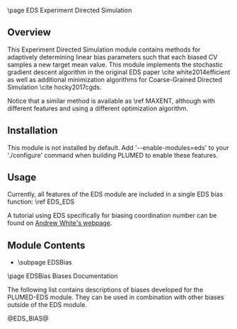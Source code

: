 \page EDS Experiment Directed Simulation

<!-- 
description: Methods for incorporating additional information about CVs into MD simulations by adaptively determined linear bias parameters
authors: Glen Hocky, Andrew White
reference: \cite white2014efficient \cite hocky2017cgds
-->

## Overview

This Experiment Directed Simulation module contains methods for adaptively determining linear bias parameters such that each biased CV samples a new target mean value. This module implements the stochastic gradient descent algorithm in the original EDS paper \cite white2014efficient as well as additional minimization algorithms for Coarse-Grained Directed Simulation \cite hocky2017cgds.

Notice that a similar method is available as \ref MAXENT, although with different features and using a different optimization algorithm.

## Installation 
This module is not installed by default. Add '\-\-enable-modules=eds' to your './configure' command when building PLUMED to enable these features.

## Usage
Currently, all features of the EDS module are included in a single EDS bias function: \ref EDS_EDS

A tutorial using EDS specifically for biasing coordination number can be found on <a href="http://thewhitelab.org/Blog/tutorial/2017/05/10/lammps-coordination-number-tutorial/">Andrew White's webpage</a>.

## Module Contents
- \subpage EDSBias

\page EDSBias Biases Documentation

The following list contains descriptions of biases developed for the PLUMED-EDS module. They can be used in combination with other biases outside of the EDS module.

@EDS_BIAS@
